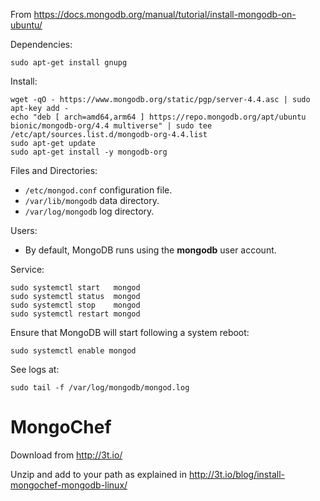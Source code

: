 



From <https://docs.mongodb.org/manual/tutorial/install-mongodb-on-ubuntu/>

Dependencies:

    sudo apt-get install gnupg

Install:

    wget -qO - https://www.mongodb.org/static/pgp/server-4.4.asc | sudo apt-key add -
    echo "deb [ arch=amd64,arm64 ] https://repo.mongodb.org/apt/ubuntu bionic/mongodb-org/4.4 multiverse" | sudo tee /etc/apt/sources.list.d/mongodb-org-4.4.list
    sudo apt-get update
    sudo apt-get install -y mongodb-org

Files and Directories:

- `/etc/mongod.conf` configuration file.
- `/var/lib/mongodb` data directory.
- `/var/log/mongodb` log directory.


Users:

- By default, MongoDB runs using the __mongodb__ user account.


Service:

    sudo systemctl start   mongod
    sudo systemctl status  mongod
    sudo systemctl stop    mongod
    sudo systemctl restart mongod
    
Ensure that MongoDB will start following a system reboot:

    sudo systemctl enable mongod

See logs at:

    sudo tail -f /var/log/mongodb/mongod.log 



MongoChef
================================================================================

Download from <http://3t.io/>

Unzip and add to your path as explained in <http://3t.io/blog/install-mongochef-mongodb-linux/>
